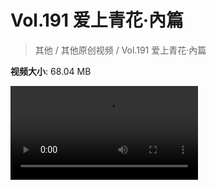 # Vol.191 爱上青花·內篇

> 其他 / 其他原创视频 / Vol.191 爱上青花·內篇

**视频大小**: 68.04 MB

<div class="video"><video src="https://file.hsyhx.top/video/混乱博物馆/Vol/191.mp4" controls preload>🤔 您的浏览器不支持 video 标签</video></div>